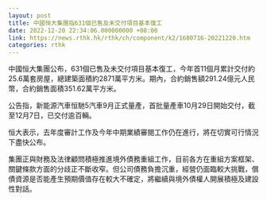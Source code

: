 ```yaml
---
layout: post
title: 中國恒大集團指631個已售及未交付項目基本復工
date: 2022-12-20 22:34:06.000000000 +08:00
link: https://news.rthk.hk/rthk/ch/component/k2/1680716-20221220.htm
categories: rthk
---
```


中國恒大集團公布，631個已售及未交付項目基本復工，今年首11個月累計交付約25.6萬套房屋，總建築面積約2871萬平方米。期內，合約銷售額291.24億元人民幣，合約銷售面積351.62萬平方米。

公告指，新能源汽車恒馳5汽車9月正式量產，首批量產車10月29日開始交付，截至12月7日，已交付逾百輛。

恒大表示，去年度審計工作及今年中期業績審閱工作仍在進行，將在切實可行情況下盡快公布。

集團正與財務及法律顧問積極推進境外債務重組工作，目前各方在重組方案框架、關鍵條款方面的分歧正不斷收窄。但公司債務負擔沉重，經營仍面臨較大挑戰，償債資源是否能產生預期價值存在較大不確定，將繼續與境外債權人開展積極及建設性對話。
